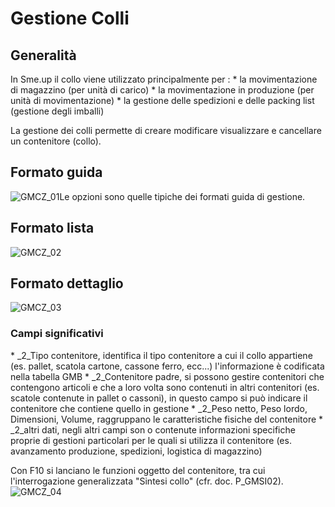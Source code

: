 # Gestione Colli
## Generalità
In Sme.up il collo viene utilizzato principalmente per : 
 \* la movimentazione di magazzino (per unità di carico)
 \* la movimentazione in produzione (per unità di movimentazione)
 \* la gestione delle spedizioni e delle packing list (gestione degli imballi)

La gestione dei colli permette di creare modificare visualizzare e cancellare un contenitore (collo).

## Formato guida
![GMCZ_01](http://doc.smeup.com/immagini/MBDOC_OGG-P_GMCZ01/GMCZ_01.png)Le opzioni sono quelle tipiche dei formati guida di gestione.

## Formato lista
![GMCZ_02](http://doc.smeup.com/immagini/MBDOC_OGG-P_GMCZ01/GMCZ_02.png)
## Formato dettaglio
![GMCZ_03](http://doc.smeup.com/immagini/MBDOC_OGG-P_GMCZ01/GMCZ_03.png)
### Campi significativi
 \* _2_Tipo contenitore, identifica il tipo contenitore a cui il collo appartiene (es. pallet, scatola cartone, cassone ferro, ecc...) l'informazione è codificata nella tabella GMB
 \* _2_Contenitore padre, si possono gestire contenitori che contengono articoli e che a loro volta sono contenuti in altri contenitori (es. scatole contenute in pallet o cassoni), in questo campo si può indicare il contenitore che contiene quello in gestione
 \* _2_Peso netto, Peso lordo, Dimensioni, Volume, raggruppano le caratteristiche fisiche del contenitore
 \* _2_altri dati, negli altri campi son o contenute informazioni specifiche proprie di gestioni particolari  per le quali si utilizza il contenitore (es. avanzamento produzione, spedizioni, logistica di magazzino)

Con F10 si lanciano le funzioni oggetto del contenitore, tra cui l'interrogazione generalizzata "Sintesi collo" (cfr. doc. P_GMSI02).
![GMCZ_04](http://doc.smeup.com/immagini/MBDOC_OGG-P_GMCZ01/GMCZ_04.png)